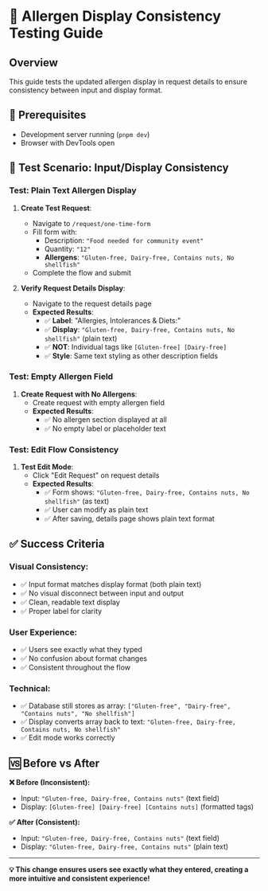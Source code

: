 # 📝 Allergen Display Consistency Testing Guide

## Overview

This guide tests the updated allergen display in request details to ensure consistency between input and display format.

## 🔧 Prerequisites

- Development server running (`pnpm dev`)
- Browser with DevTools open

## 🧪 Test Scenario: Input/Display Consistency

### Test: Plain Text Allergen Display

1. **Create Test Request**:
   - Navigate to `/request/one-time-form`
   - Fill form with:
     - Description: `"Food needed for community event"`
     - Quantity: `"12"`
     - **Allergens**: `"Gluten-free, Dairy-free, Contains nuts, No shellfish"`
   - Complete the flow and submit

2. **Verify Request Details Display**:
   - Navigate to the request details page
   - **Expected Results**:
     - ✅ **Label**: "Allergies, Intolerances & Diets:"
     - ✅ **Display**: `"Gluten-free, Dairy-free, Contains nuts, No shellfish"` (plain text)
     - ✅ **NOT**: Individual tags like `[Gluten-free] [Dairy-free]`
     - ✅ **Style**: Same text styling as other description fields

### Test: Empty Allergen Field

1. **Create Request with No Allergens**:
   - Create request with empty allergen field
   - **Expected Results**:
     - ✅ No allergen section displayed at all
     - ✅ No empty label or placeholder text

### Test: Edit Flow Consistency

1. **Test Edit Mode**:
   - Click "Edit Request" on request details
   - **Expected Results**:
     - ✅ Form shows: `"Gluten-free, Dairy-free, Contains nuts, No shellfish"` (as text)
     - ✅ User can modify as plain text
     - ✅ After saving, details page shows plain text format

## ✅ Success Criteria

### Visual Consistency:

- ✅ Input format matches display format (both plain text)
- ✅ No visual disconnect between input and output
- ✅ Clean, readable text display
- ✅ Proper label for clarity

### User Experience:

- ✅ Users see exactly what they typed
- ✅ No confusion about format changes
- ✅ Consistent throughout the flow

### Technical:

- ✅ Database still stores as array: `["Gluten-free", "Dairy-free", "Contains nuts", "No shellfish"]`
- ✅ Display converts array back to text: `"Gluten-free, Dairy-free, Contains nuts, No shellfish"`
- ✅ Edit mode works correctly

## 🆚 Before vs After

**❌ Before (Inconsistent):**

- Input: `"Gluten-free, Dairy-free, Contains nuts"` (text field)
- Display: `[Gluten-free] [Dairy-free] [Contains nuts]` (formatted tags)

**✅ After (Consistent):**

- Input: `"Gluten-free, Dairy-free, Contains nuts"` (text field)
- Display: `"Gluten-free, Dairy-free, Contains nuts"` (plain text)

---

**💡 This change ensures users see exactly what they entered, creating a more intuitive and consistent experience!**
